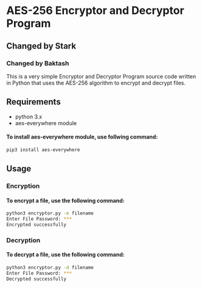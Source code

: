 # AES-256 Encryptor and Decryptor Program
## Changed by Stark
### Changed by Baktash
This is a very simple Encryptor and Decryptor Program source code written in Python that uses the AES-256 algorithm to encrypt and decrypt files.

## Requirements

- python 3.x
- aes-everywhere module
#### To install aes-everywhere module, use follwing command:

```bash
pip3 install aes-everywhere
```


## Usage

### Encryption

#### To encrypt a file, use the following command:

```bash
python3 encryptor.py -e filename
Enter File Password: ***
Encrypted successfully
```

### Decryption

#### To decrypt a file, use the following command:

```bash
python3 encryptor.py -d filename
Enter File Password: ***
Decrypted successfully
```

